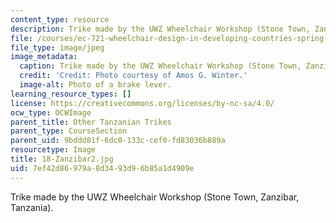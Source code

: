 ```yaml
---
content_type: resource
description: Trike made by the UWZ Wheelchair Workshop (Stone Town, Zanzibar, Tanzania).
file: /courses/ec-721-wheelchair-design-in-developing-countries-spring-2009/7ef42d86979a8d3493d96b85a1d4909e_18-Zanzibar2.jpg
file_type: image/jpeg
image_metadata:
  caption: Trike made by the UWZ Wheelchair Workshop (Stone Town, Zanzibar, Tanzania).
  credit: 'Credit: Photo courtesy of Amos G. Winter.'
  image-alt: Photo of a brake lever.
learning_resource_types: []
license: https://creativecommons.org/licenses/by-nc-sa/4.0/
ocw_type: OCWImage
parent_title: Other Tanzanian Trikes
parent_type: CourseSection
parent_uid: 9bddd81f-6dc0-133c-cef0-fd83036b889a
resourcetype: Image
title: 18-Zanzibar2.jpg
uid: 7ef42d86-979a-8d34-93d9-6b85a1d4909e
---
```

Trike made by the UWZ Wheelchair Workshop (Stone Town, Zanzibar, Tanzania).